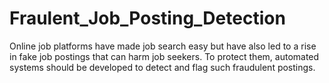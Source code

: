 # Fraulent_Job_Posting_Detection
Online job platforms have made job search easy but have also led to a rise in fake job postings that can harm job seekers. To protect them, automated systems should be developed to detect and flag such fraudulent postings.
